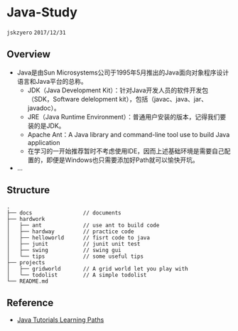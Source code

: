 # Java-Study
`jskzyero` `2017/12/31`

## Overview
+ Java是由Sun Microsystems公司于1995年5月推出的Java面向对象程序设计语言和Java平台的总称。
    + JDK（Java Development Kit）：针对Java开发人员的软件开发包（SDK，Software delelopment kit），包括（javac、java、jar、javadoc）。
    + JRE（Java Runtime Environment）：普通用户安装的版本，记得我们要装的是JDK。
    + Apache Ant：A Java library and command-line tool use to build Java application
    + 在学习的一开始推荐暂时不考虑使用IDE，因而上述基础环境是需要自己配置的，即便是Windows也只需要添加好Path就可以愉快开坑。
+ ...

## Structure
```
.
├── docs                // documents
├── hardwork
│   ├── ant             // use ant to build code
│   ├── hardway         // practice code
│   ├── helloworld      // fisrt code to java
│   ├── junit           // junit unit test
│   ├── swing           // swing gui
│   └── tips            // some useful tips
├── projects
│   ├── gridworld       // A grid world let you play with
│   └── todolist        // A simple todolist
└── README.md
```

## Reference

+ [Java Tutorials Learning Paths](https://docs.oracle.com/javase/tutorial/tutorialLearningPaths.html)
